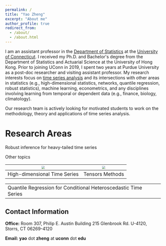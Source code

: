 ```yaml
---
permalink: /
title: "Yao Zheng"
excerpt: "About me"
author_profile: true
redirect_from: 
  - /about/
  - /about.html
---
```


I am an assistant professor in the [Department of Statistics](https://statistics.uconn.edu/) at the [University of Connecticut](https://uconn.edu/). I received my Ph.D. and Bachelor's degree from the Department of Statistics and Actuarial Science at the University of Hong Kong. Prior to joining UConn in 2019, I spent two  years at Purdue University as a post-doc researcher and visiting assistant professor. My research interests focus on [time series analysis](https://en.wikipedia.org/wiki/Time_series) and its intersections with other areas in statistics (e.g., high-dimensional statistics, networks, quantile regression, robust statistics), machine learning, econometrics, and any disciplines involving learning from temporal or dependent data (e.g., finance, biology, climatology).

Our research team is actively looking for motivated students to work on the methodology, theory and applications of time series analysis.

# Research Areas



Robust inference for heavy-tailed time series



Other topics

| <img src="https://yaozheng-stat.github.io/images/fig_macro20.png" style="zoom:60%;" /> |<img src="https://yaozheng-stat.github.io/images/fig_mat_ts.png" style="zoom:60%;" />      |
| ------------------------------------------------------------ | ---- |
| High-dimensional Time Series|Tensors Methods|

|      |      |
| ---- | ---- |
|Quantile Regression for Conditional Heteroscedastic Time Series|      |



## Contact Information

**Office:**  Room 307, Philip E. Austin Building
215 Glenbrook Rd. U-4120, Storrs, CT 06269-4120

**Email:**  **yao** dot **zheng** at **uconn** dot **edu**

